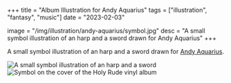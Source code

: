 +++
title = "Album Illustration for Andy Aquarius"
tags = ["illustration", "fantasy", "music"]
date = "2023-02-03"

image = "/img/illustration/andy-aquarius/symbol.jpg"
desc = "A small symbol illustration of an harp and a sword drawn for Andy Aquarius"
+++

A small symbol illustration of an harp and a sword drawn for [Andy Aquarius](https://andyaquarius.bandcamp.com/).

![A small symbol illustration of an harp and a sword](/img/illustration/andy-aquarius/symbol.jpg "A small symbol illustration of an harp and a sword")
![Symbol on the cover of the Holy Rude vinyl album](/img/illustration/andy-aquarius/vinyl.jpg "Symbol on the cover of the Holy Rude vinyl album")

